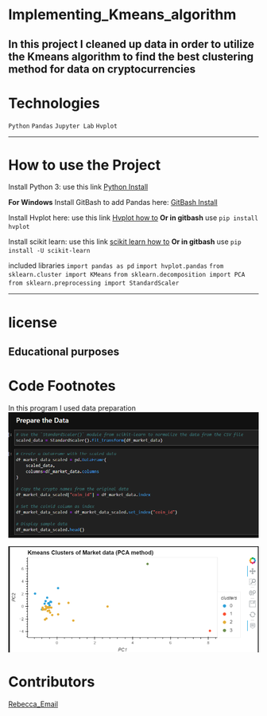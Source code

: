 # Implementing_Kmeans_algorithm
In this project I cleaned up data in order to utilize the Kmeans algorithm to find the best clustering method for data on cryptocurrencies
---

# Technologies
`Python`
`Pandas`
`Jupyter Lab`
`Hvplot`

---

# How to use the Project
Install Python 3: use this link  [Python Install](https://www.python.org/)

**For Windows**
Install GitBash to add Pandas here: [GitBash Install](https://gitforwindows.org/) 

Install Hvplot here: use this link [Hvplot how to](https://pypi.org/project/hvplot/)
**Or in gitbash** use `pip install hvplot`

Install scikit learn: use this link [scikit learn how to](https://scikit-learn.org/stable/install.html)
**Or in gitbash** use `pip install -U scikit-learn`

included libraries
`import pandas as pd`
`import hvplot.pandas`
`from sklearn.cluster import KMeans`
`from sklearn.decomposition import PCA`
`from sklearn.preprocessing import StandardScaler`

---
# license
**Educational purposes**
---

# Code Footnotes

In this program I used data preparation
![Data_Prep](https://github.com/beccabeastly/Implementing_Kmeans_algo/blob/main/data_prep.png)

![PCA_Graph](https://github.com/beccabeastly/Implementing_Kmeans_algo/blob/main/graph_of_data.png)


# Contributors
[Rebecca_Email](beccabeastly@gmail.com)
